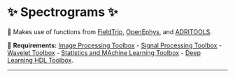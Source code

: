# **:sparkles: Spectrograms :sparkles:**

:pushpin: Makes use of functions from [FieldTrip](https://github.com/fieldtrip/fieldtrip), [OpenEphys](https://github.com/open-ephys/analysis-tools), and 	[ADRITOOLS](https://github.com/Aleman-Z/ADRITOOLS).  

:pushpin: **Requirements:** [Image Processing Toolbox](https://www.mathworks.com/products/image.html) - [Signal Processing Toolbox](https://www.mathworks.com/products/signal.html) - [Wavelet Toolbox](https://www.mathworks.com/products/wavelet.html) - [Statistics and MAchine Learning Toolbox](https://www.mathworks.com/products/statistics.html) - [Deep Learning HDL Toolbox](https://www.mathworks.com/products/deep-learning-hdl.html).

---



